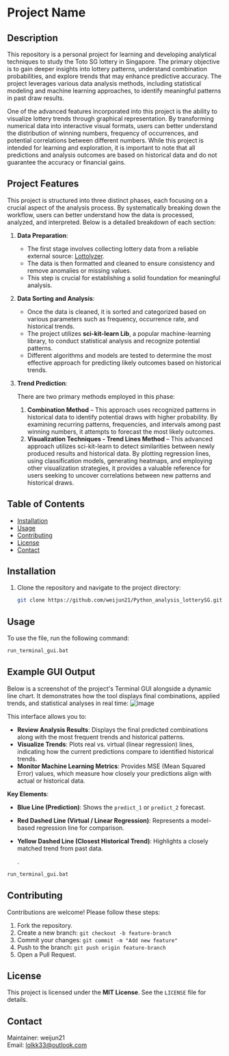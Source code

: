 # Project Name





## Description

This repository is a personal project for learning and developing analytical techniques to study the Toto SG lottery in Singapore. The primary objective is to gain deeper insights into lottery patterns, understand combination probabilities, and explore trends that may enhance predictive accuracy. The project leverages various data analysis methods, including statistical modeling and machine learning approaches, to identify meaningful patterns in past draw results.

One of the advanced features incorporated into this project is the ability to visualize lottery trends through graphical representation. By transforming numerical data into interactive visual formats, users can better understand the distribution of winning numbers, frequency of occurrences, and potential correlations between different numbers. While this project is intended for learning and exploration, it is important to note that all predictions and analysis outcomes are based on historical data and do not guarantee the accuracy or financial gains.

## Project Features

This project is structured into three distinct phases, each focusing on a crucial aspect of the analysis process. By systematically breaking down the workflow, users can better understand how the data is processed, analyzed, and interpreted. Below is a detailed breakdown of each section:

1. **Data Preparation**:

   - The first stage involves collecting lottery data from a reliable external source: [Lottolyzer](https://en.lottolyzer.com/history/singapore/toto/page/1/per-page/50/summary-view).
   - The data is then formatted and cleaned to ensure consistency and remove anomalies or missing values.
   - This step is crucial for establishing a solid foundation for meaningful analysis.

2. **Data Sorting and Analysis**:

   - Once the data is cleaned, it is sorted and categorized based on various parameters such as frequency, occurrence rate, and historical trends.
   - The project utilizes **sci-kit-learn Lib**, a popular machine-learning library, to conduct statistical analysis and recognize potential patterns.
   - Different algorithms and models are tested to determine the most effective approach for predicting likely outcomes based on historical trends.

3. **Trend Prediction**:

   There are two primary methods employed in this phase:

   1. **Combination Method** – This approach uses recognized patterns in historical data to identify potential draws with higher probability. By examining recurring patterns, frequencies, and intervals among past winning numbers, it attempts to forecast the most likely outcomes.
   2. **Visualization Techniques - Trend Lines Method** – This advanced approach utilizes sci-kit-learn to detect similarities between newly produced results and historical data. By plotting regression lines, using classification models, generating heatmaps, and employing other visualization strategies, it provides a valuable reference for users seeking to uncover correlations between new patterns and historical draws.



## Table of Contents

- [Installation](#installation)
- [Usage](#usage)
- [Contributing](#contributing)
- [License](#license)
- [Contact](#contact)

## Installation

1. Clone the repository and navigate to the project directory:

   ```sh
   git clone https://github.com/weijun21/Python_analysis_lotterySG.git && cd Python_analysis_lotterySG
   ```

## Usage

To use the file, run the following command:

```sh
run_terminal_gui.bat
```

## Example GUI Output

Below is a screenshot of the project's Terminal GUI alongside a dynamic line chart. It demonstrates how the tool displays final combinations, applied trends, and statistical analyses in real time:
![image](https://github.com/user-attachments/assets/28339981-7071-4772-aeb0-7cccdb7952c0)



This interface allows you to:

- **Review Analysis Results**: Displays the final predicted combinations along with the most frequent trends and historical patterns.
- **Visualize Trends**: Plots real vs. virtual (linear regression) lines, indicating how the current predictions compare to identified historical trends.
- **Monitor Machine Learning Metrics**: Provides MSE (Mean Squared Error) values, which measure how closely your predictions align with actual or historical data.

**Key Elements**:

- **Blue Line (Prediction)**: Shows the `predict_1` or `predict_2` forecast.
- **Red Dashed Line (Virtual / Linear Regression)**: Represents a model-based regression line for comparison.
- **Yellow Dashed Line (Closest Historical Trend)**: Highlights a closely matched trend from past data.

  .

```sh
run_terminal_gui.bat
```

## Contributing

Contributions are welcome! Please follow these steps:

1. Fork the repository.
2. Create a new branch: `git checkout -b feature-branch`
3. Commit your changes: `git commit -m "Add new feature"`
4. Push to the branch: `git push origin feature-branch`
5. Open a Pull Request.

## License

This project is licensed under the **MIT License**. See the `LICENSE` file for details.

## Contact

Maintainer: weijun21\
Email: [lolkk33@outlook.com](mailto\:lolkk33@outlook.com)

